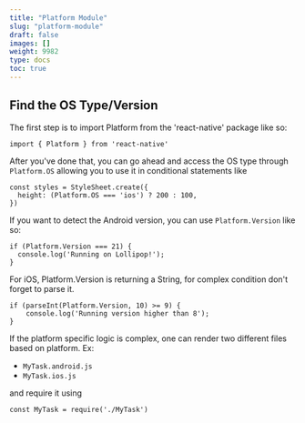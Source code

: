 ```yaml
---
title: "Platform Module"
slug: "platform-module"
draft: false
images: []
weight: 9982
type: docs
toc: true
---
```


## Find the OS Type/Version
The first step is to import Platform from the 'react-native' package like so:

<!-- language: lang-js -->

    import { Platform } from 'react-native'

After you've done that, you can go ahead and access the OS type through `Platform.OS` allowing you to use it in conditional statements like 

<!-- language: lang-js -->

    const styles = StyleSheet.create({
      height: (Platform.OS === 'ios') ? 200 : 100,
    })

If you want to detect the Android version, you can use `Platform.Version` like so:

<!-- language: lang-js -->

    if (Platform.Version === 21) {
      console.log('Running on Lollipop!');
    }

For iOS, Platform.Version is returning a String, for complex condition don't forget to parse it.

<!-- language: lang-js -->

    if (parseInt(Platform.Version, 10) >= 9) {
        console.log('Running version higher than 8');
    }

If the platform specific logic is complex, one can render two different files based on platform. 
Ex:

- `MyTask.android.js`
- `MyTask.ios.js`

and require it using 

<!-- language: lang-js -->

    const MyTask = require('./MyTask')


